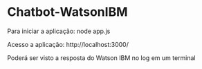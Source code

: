 # Chatbot-WatsonIBM

Para iniciar a aplicação:
node app.js

Acesso a aplicação:
http://localhost:3000/


Poderá ser visto a resposta do Watson IBM no log em um terminal



